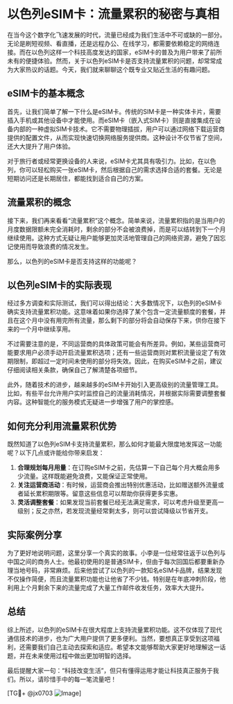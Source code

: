# 以色列eSIM卡：流量累积的秘密与真相

在当今这个数字化飞速发展的时代，流量已经成为我们生活中不可或缺的一部分。无论是刷短视频、看直播，还是远程办公、在线学习，都需要依赖稳定的网络连接。而在以色列这样一个科技高度发达的国家，eSIM卡的普及为用户带来了前所未有的便捷体验。然而，关于以色列eSIM卡是否支持流量累积的问题，却常常成为大家热议的话题。今天，我们就来聊聊这个既专业又贴近生活的有趣问题。

## eSIM卡的基本概念

首先，让我们简单了解一下什么是eSIM卡。传统的SIM卡是一种实体卡片，需要插入手机或其他设备中才能使用。而eSIM卡（嵌入式SIM卡）则是直接集成在设备内部的一种虚拟SIM卡技术。它不需要物理插拔，用户可以通过网络下载运营商提供的配置文件，从而实现快速切换网络服务提供商。这种设计不仅节省了空间，还大大提升了用户体验。

对于旅行者或经常更换设备的人来说，eSIM卡尤其具有吸引力。比如，在以色列，你可以轻松购买一张eSIM卡，然后根据自己的需求选择合适的套餐。无论是短期访问还是长期居住，都能找到适合自己的方案。

## 流量累积的概念

接下来，我们再来看看“流量累积”这个概念。简单来说，流量累积指的是当用户的月度数据限额未完全消耗时，剩余的部分不会被浪费掉，而是可以结转到下一个月继续使用。这种方式无疑让用户能够更加灵活地管理自己的网络资源，避免了因忘记使用而导致浪费的情况发生。

那么，以色列的eSIM卡是否支持这样的功能呢？

## 以色列eSIM卡的实际表现

经过多方调查和实际测试，我们可以得出结论：大多数情况下，以色列的eSIM卡确实支持流量累积功能。这意味着如果你选择了某个包含一定流量额度的套餐，并且在这个月中没有用完所有流量，那么剩下的部分将会自动保存下来，供你在接下来的一个月中继续享用。

不过需要注意的是，不同运营商的具体政策可能会有所差异。例如，某些运营商可能要求用户必须手动开启流量累积选项；还有一些运营商则对累积流量设定了有效期限制，即超过一定时间未使用的部分将失效。因此，在购买eSIM卡之前，建议仔细阅读相关条款，确保自己了解清楚各项细节。

此外，随着技术的进步，越来越多的eSIM卡开始引入更高级别的流量管理工具。比如，有些平台允许用户实时监控自己的流量消耗情况，并根据实际需要调整套餐内容。这种智能化的服务模式无疑进一步增强了用户的掌控感。

## 如何充分利用流量累积优势

既然知道了以色列eSIM卡支持流量累积，那么如何才能最大限度地发挥这一功能呢？以下几点或许能给你带来启发：

1. **合理规划每月用量**：在订购eSIM卡之前，先估算一下自己每个月大概会用多少流量。这样既能避免浪费，又能保证正常使用。
2. **关注运营商活动**：有时候，运营商会推出特别优惠活动，比如赠送额外流量或者延长累积期限等。留意这些信息可以帮助你获得更多实惠。
3. **灵活调整套餐**：如果发现当前套餐已经无法满足需求，可以考虑升级至更高一级别；反之亦然，若发现流量经常剩太多，则可以尝试降级以节省开支。

## 实际案例分享

为了更好地说明问题，这里分享一个真实的故事。小李是一位经常往返于以色列与中国之间的商务人士。他最初使用的是普通SIM卡，但由于每次回国后都要重新办理当地号码，非常麻烦。后来他尝试了以色列的一款知名eSIM卡品牌，结果发现不仅操作简便，而且流量累积功能也让他省了不少钱。特别是在年底冲刺阶段，他利用上个月剩余下来的流量完成了大量工作邮件收发任务，效率大大提升。

## 总结

综上所述，以色列的eSIM卡在很大程度上支持流量累积功能。这不仅体现了现代通信技术的进步，也为广大用户提供了更多便利。当然，要想真正享受到这项福利，还需要我们自己主动去探索和适应。希望本文能够帮助大家更好地理解这一话题，并在未来使用过程中做出更加明智的选择。

最后提醒大家一句：“科技改变生活”，但只有懂得运用才能让科技真正服务于我们。所以，请珍惜手中的每一笔流量吧！

[TG💪+ @jx0703 ![Image](https://github.com/user-attachments/assets/dbca1d08-cadb-493c-b0ec-ad6f7a83f270)]